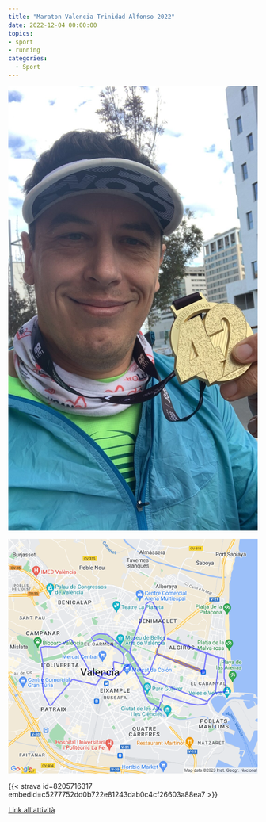```yaml
---
title: "Maraton Valencia Trinidad Alfonso 2022"
date: 2022-12-04 00:00:00
topics:
- sport
- running
categories:
  - Sport
---
```


![](images/CD434686-075E-46E5-954F-F2CF6F84F166-rotated.jpg)

![](images/20221204-activity-map.png)

{{< strava id=8205716317 embedId=c5277752dd0b722e81243dab0c4cf26603a88ea7 >}}

[Link all'attività](https://strava.com/activities/8205716317)
